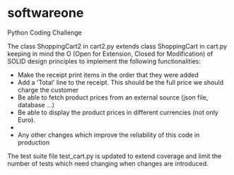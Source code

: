 # softwareone
Python Coding Challenge

The class ShoppingCart2 in cart2.py extends class ShoppingCart in cart.py keeping in mind the O (Open for Extension, Closed for Modification) of SOLID design principles to implement the following functionalities:

- Make the receipt print items in the order that they were added
- Add a 'Total' line to the receipt. This should be the full price we should charge the customer
- Be able to fetch product prices from an external source (json file, database ...)
- Be able to display the product prices in different currencies (not only Euro).
- 
- Any other changes which improve the reliability of this code in production

The test suite file test_cart.py is updated to extend coverage and limit the number of tests which need changing when changes are introduced.
